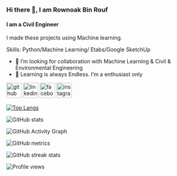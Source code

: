 ### Hi there 👋, I am Rownoak Bin Rouf
#### I am a  Civil Engineer
I made these projects using Machine learning. 

Skills: Python/Machine Learning/ Etabs/Google SketchUp

- 🔭 I’m looking for collaboration with Machine Learning & Civil & Environmental Engineering 
- 🌱 Learning is always Endless. I’m a enthusiast only


[<img src='https://cdn.jsdelivr.net/npm/simple-icons@3.0.1/icons/github.svg' alt='github' height='40'>](https://github.com/Rownoak)  [<img src='https://cdn.jsdelivr.net/npm/simple-icons@3.0.1/icons/linkedin.svg' alt='linkedin' height='40'>](https://www.linkedin.com/in/https://www.linkedin.com/in/rownoak-bin-rouf-310b66155//)  [<img src='https://cdn.jsdelivr.net/npm/simple-icons@3.0.1/icons/facebook.svg' alt='facebook' height='40'>](https://www.facebook.com/https://www.facebook.com/profile.php?id=100001379878482)  [<img src='https://cdn.jsdelivr.net/npm/simple-icons@3.0.1/icons/instagram.svg' alt='instagram' height='40'>](https://www.instagram.com/https://www.instagram.com/rownoak//)  

[![Top Langs](https://github-readme-stats.vercel.app/api/top-langs/?username=Rownoak)](https://github.com/anuraghazra/github-readme-stats)

![GitHub stats](https://github-readme-stats.vercel.app/api?username=Rownoak&show_icons=true)  

![GitHub Activity Graph](https://activity-graph.herokuapp.com/graph?username=Rownoak)  

![GitHub metrics](https://metrics.lecoq.io/Rownoak)  

![GitHub streak stats](https://streak-stats.demolab.com/?user=Rownoak)  

![Profile views](https://gpvc.arturio.dev/Rownoak)  
